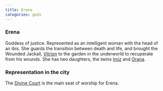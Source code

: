 ```yaml
---
title: Erena
categories: gods
---
```


### Erena

Goddess of justice. Represented as an intelligent woman with the head of an ibis. She guards the transition between death and life, and brought the Wounded Jackall, [Vitrion](Vitrion) to the garden in the underworld to recuperate from his wounds. She has two daughters, the twins [Imiz](Imiz) and [Orana](Orana).

### Representation in the city
The [Divine Court](DivineCourt) is the main seat of worship for Erena. 

